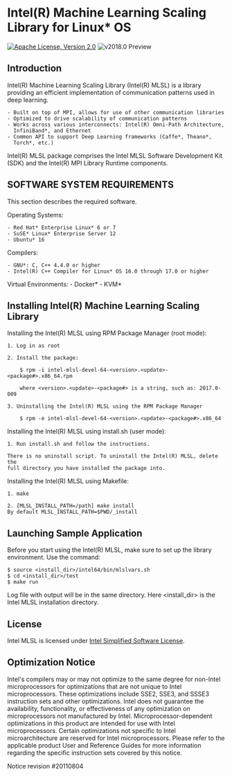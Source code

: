 # Intel(R) Machine Learning Scaling Library for Linux* OS
[![Apache License, Version 2.0](https://img.shields.io/badge/license-Apache%20License,%20Version%202.0-green.svg)](LICENSE)
![v2018.0 Preview](https://img.shields.io/badge/v.2018.1-Preview-orange.svg)
## Introduction ##
Intel(R) Machine Learning Scaling Library (Intel(R) MLSL) is a library providing
an efficient implementation of communication patterns used in deep learning.

    - Built on top of MPI, allows for use of other communication libraries
    - Optimized to drive scalability of communication patterns
    - Works across various interconnects: Intel(R) Omni-Path Architecture,
      InfiniBand*, and Ethernet
    - Common API to support Deep Learning frameworks (Caffe*, Theano*,
      Torch*, etc.)

Intel(R) MLSL package comprises the Intel MLSL Software Development Kit (SDK)
and the Intel(R) MPI Library Runtime components.
## SOFTWARE SYSTEM REQUIREMENTS ##
This section describes the required software.

Operating Systems:

    - Red Hat* Enterprise Linux* 6 or 7
    - SuSE* Linux* Enterprise Server 12
    - Ubuntu* 16

Compilers:

    - GNU*: C, C++ 4.4.0 or higher
    - Intel(R) C++ Compiler for Linux* OS 16.0 through 17.0 or higher

Virtual Environments:
    - Docker*
    - KVM*
## Installing Intel(R) Machine Learning Scaling Library ##
Installing the Intel(R) MLSL using RPM Package Manager (root mode):

    1. Log in as root

    2. Install the package:

        $ rpm -i intel-mlsl-devel-64-<version>.<update>-<package#>.x86_64.rpm

        where <version>.<update>-<package#> is a string, such as: 2017.0-009

    3. Uninstalling the Intel(R) MLSL using the RPM Package Manager

        $ rpm -e intel-mlsl-devel-64-<version>.<update>-<package#>.x86_64

Installing the Intel(R) MLSL using install.sh (user mode):

    1. Run install.sh and follow the instructions.

    There is no uninstall script. To uninstall the Intel(R) MLSL, delete the
    full directory you have installed the package into.
Installing the Intel(R) MLSL using Makefile:

    1. make

    2. [MLSL_INSTALL_PATH=/path] make install
    By default MLSL_INSTALL_PATH=$PWD/_install

## Launching Sample Application ##

Before you start using the Intel(R) MLSL, make sure to set up the library environment.
Use the command:

    $ source <install_dir>/intel64/bin/mlslvars.sh
    $ cd <install_dir>/test
    $ make run

Log file with output will be in the same directory.
Here  <install_dir> is the Intel MLSL installation directory.

## License ##
Intel MLSL is licensed under [Intel Simplified Software License](https://github.com/01org/MLSL/blob/master/LICENSE).
## Optimization Notice ##
Intel's compilers may or may not optimize to the same degree for non-Intel
microprocessors for optimizations that are not unique to Intel microprocessors.
These optimizations include SSE2, SSE3, and SSSE3 instruction sets and other
optimizations. Intel does not guarantee the availability, functionality, or
effectiveness of any optimization on microprocessors not manufactured by Intel.
Microprocessor-dependent optimizations in this product are intended for use 
with Intel microprocessors. Certain optimizations not specific to Intel 
microarchitecture are reserved for Intel microprocessors. Please refer to the 
applicable product User and Reference Guides for more information regarding the
specific instruction sets covered by this notice.

Notice revision #20110804
